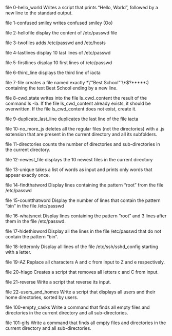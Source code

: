 file 0-hello_world  Writes  a script that prints “Hello, World”, followed by a new line to the standard output.

file 1-confused smiley writes confused smiley (Oo)

file 2-hellofile display the content of /etc/passwd file

file 3-twofiles adds /etc/passwd and /etc/hosts

file 4-lastlines display 10 last lines of /etc/passwd

file 5-firstlines display 10 first lines of /etc/passwd

file 6-third_line displays the third line of iacta

file 7-file creates a file named exactly \*\\'"Best School"\'\\*$\?\*\*\*\*\*:) containing the text Best School ending by a new line.

file 8-cwd_state writes into the file ls_cwd_content the result of the command ls -la. If the file ls_cwd_content already exists, it should be overwritten. If the file ls_cwd_content does not exist, create it.

file 9-duplicate_last_line duplicates the last line of the file iacta

file 10-no_more_js  deletes all the regular files (not the directories) with a .js extension that are present in the current directory and all its subfolders.

file 11-directories counts the number of directories and sub-directories in the current directory.

file 12-newest_file displays the 10 newest files in the current directory

file 13-unique takes a list of words as input and prints only words that appear exactly once.

file 14-findthatword Display lines containing the pattern “root” from the file /etc/passwd

file 15-countthatword Display the number of lines that contain the pattern “bin” in the file /etc/passwd

file 16-whatsnext Display lines containing the pattern “root” and 3 lines after them in the file /etc/passwd.

file 17-hidethisword Display all the lines in the file /etc/passwd that do not contain the pattern “bin”.

file 18-letteronly Display all lines of the file /etc/ssh/sshd_config starting with a letter.

file 19-AZ Replace  all characters A and c from input to Z and e respectively.
 
file 20-hiago Creates a script that removes all letters c and C from input.

file 21-reverse Write a script that reverse its input.

file 22-users_and_homes Write a script that displays all users and their home directories, sorted by users.

file 100-empty_casks  Write a command that finds all empty files and directories in the current directory and all sub-directories.

file 101-gifs Write a command that finds all empty files and directories in the current directory and all sub-directories.

 
